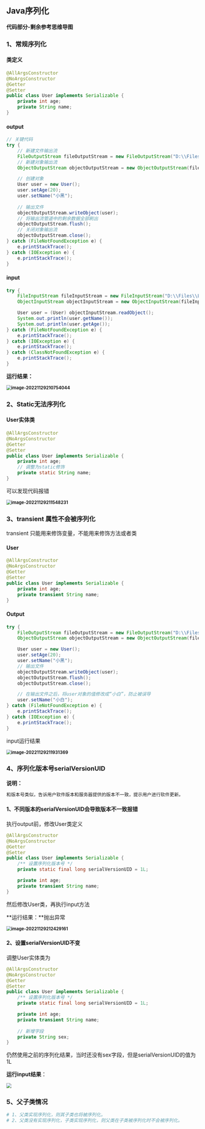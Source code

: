 ## Java序列化

**代码部分-剩余参考思维导图**

### 1、常规序列化

#### 类定义

```java
@AllArgsConstructor
@NoArgsConstructor
@Getter
@Setter
public class User implements Serializable {
    private int age;
    private String name;
}
```





#### output

```java
// 关键代码
try {
    // 新建文件输出流
    FileOutputStream fileOutputStream = new FileOutputStream("D:\\Files\\LearningFiles\\myJavaTests\\src\\myMindMapTests\\basicJava\\Serializable\\Files\\temp.txt");
    // 新建对象输出流
    ObjectOutputStream objectOutputStream = new ObjectOutputStream(fileOutputStream);

    // 创建对象
    User user = new User();
    user.setAge(20);
    user.setName("小黑");
    
    // 输出文件
    objectOutputStream.writeObject(user);
    // 将输出流管道中的剩余数据全部刷出
    objectOutputStream.flush();
    // 关闭对象输出流
    objectOutputStream.close();
} catch (FileNotFoundException e) {
    e.printStackTrace();
} catch (IOException e) {
    e.printStackTrace();
}
```



#### input

```java
try {
    FileInputStream fileInputStream = new FileInputStream("D:\\Files\\LearningFiles\\myJavaTests\\src\\myMindMapTests\\basicJava\\Serializable\\Files\\temp.txt");
    ObjectInputStream objectInputStream = new ObjectInputStream(fileInputStream);

    User user = (User) objectInputStream.readObject();
    System.out.println(user.getName());
    System.out.println(user.getAge());
} catch (FileNotFoundException e) {
    e.printStackTrace();
} catch (IOException e) {
    e.printStackTrace();
} catch (ClassNotFoundException e) {
    e.printStackTrace();
}
```

**运行结果：**

**<img src="https://raw.githubusercontent.com/Francis-cell/Picture/main/image-20221129210754044.png" alt="image-20221129210754044" style="zoom:80%;" />**



### 2、Static无法序列化

#### User实体类

```java
@AllArgsConstructor
@NoArgsConstructor
@Getter
@Setter
public class User implements Serializable {
    private int age;
    // 调整为static修饰
    private static String name;
}
```



可以发现代码报错

**<img src="https://raw.githubusercontent.com/Francis-cell/Picture/main/image-20221129211548231.png" alt="image-20221129211548231" style="zoom:80%;" />**



### 3、**transient 属性不会被序列化**

transient 只能用来修饰变量，不能用来修饰方法或者类



#### User

```java
@AllArgsConstructor
@NoArgsConstructor
@Getter
@Setter
public class User implements Serializable {
    private int age;
    private transient String name;
}
```



#### Output

```java
try {
    FileOutputStream fileOutputStream = new FileOutputStream("D:\\Files\\LearningFiles\\myJavaTests\\src\\myMindMapTests\\basicJava\\Serializable\\Files\\temp.txt");
    ObjectOutputStream objectOutputStream = new ObjectOutputStream(fileOutputStream);

    User user = new User();
    user.setAge(20);
    user.setName("小黑");
    // 输出文件
    objectOutputStream.writeObject(user);
    objectOutputStream.flush();
    objectOutputStream.close();

    // 在输出文件之后，将user对象的值修改成“小白”，防止被误导
    user.setName("小白");
} catch (FileNotFoundException e) {
    e.printStackTrace();
} catch (IOException e) {
    e.printStackTrace();
}
```



input运行结果

**<img src="https://raw.githubusercontent.com/Francis-cell/Picture/main/image-20221129211931369.png" alt="image-20221129211931369" style="zoom:80%;" />**





### 4、序列化版本号serialVersionUID

**说明：**

```bash
和版本号类似，告诉用户软件版本和服务器提供的版本不一致，提示用户进行软件更新。
```



#### 1、不同版本的serialVersionUID会导致版本不一致报错

执行output前，修改User类定义

```java
@AllArgsConstructor
@NoArgsConstructor
@Getter
@Setter
public class User implements Serializable {
    /** 设置序列化版本号 */
    private static final long serialVersionUID = 1L;

    private int age;
    private transient String name;
}
```



然后修改User类，再执行input方法

**运行结果：**抛出异常

**<img src="https://raw.githubusercontent.com/Francis-cell/Picture/main/image-20221129212429161.png" alt="image-20221129212429161" style="zoom:80%;" />**





#### 2、设置serialVersionUID不变

调整User实体类为

```java
@AllArgsConstructor
@NoArgsConstructor
@Getter
@Setter
public class User implements Serializable {
    /** 设置序列化版本号 */
    private static final long serialVersionUID = 1L;

    private int age;
    private transient String name;
    
    // 新增字段
    private String sex;
}
```

仍然使用之前的序列化结果，当时还没有sex字段，但是serialVersionUID的值为1L

**运行input结果**：

**<img src="https://raw.githubusercontent.com/Francis-cell/Picture/main/image-20221129212801225.png" style="zoom:80%;" />**





### 5、父子类情况

```bash
# 1、父类实现序列化，则其子类也将被序列化。
# 2、父类没有实现序列化，子类实现序列化，则父类在子类被序列化时不会被序列化。
```

